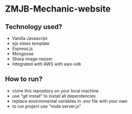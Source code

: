 # ZMJB-Mechanic-website

## Technology used?
 - Vanilla Javascript
 - ejs views template
 - Express.js
 - Mongoose
 - Sharp image resizer
 - Integrated with AWS with aws-sdk

## How to run?
 - clone this repository on your local machine
 - use "git install" to install all dependencies
 - replace environmental variables in .env file with your own
 - to run project use "node server.js"